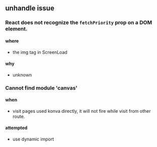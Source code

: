 
## unhandle issue
### React does not recognize the `fetchPriority` prop on a DOM element.
#### where
 - the img tag in ScreenLoad
#### why
 - unknown

### Cannot find module 'canvas'
#### when
 - visit pages used konva directly, it will not fire while visit from other route.
#### attempted
 - use dynamic import